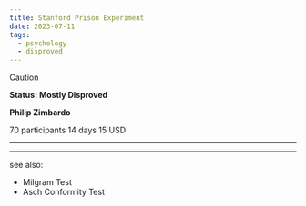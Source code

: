 ```yaml
---
title: Stanford Prison Experiment
date: 2023-07-11
tags:
  - psychology
  - disproved
---
```


> [!Caution] 
> **Status: Mostly Disproved**

**Philip Zimbardo** 

70 participants 
14 days 
15 USD

---

---
see also: 
- Milgram Test
- Asch Conformity Test 